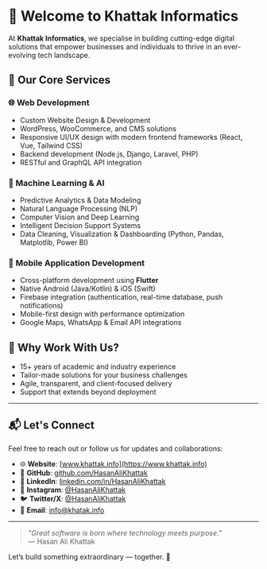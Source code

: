 # 👋 Welcome to Khattak Informatics

At **Khattak Informatics**, we specialise in building cutting-edge digital solutions that empower businesses and individuals to thrive in an ever-evolving tech landscape.

## 🚀 Our Core Services

### 🌐 Web Development
- Custom Website Design & Development
- WordPress, WooCommerce, and CMS solutions
- Responsive UI/UX design with modern frontend frameworks (React, Vue, Tailwind CSS)
- Backend development (Node.js, Django, Laravel, PHP)
- RESTful and GraphQL API integration

### 🤖 Machine Learning & AI
- Predictive Analytics & Data Modeling
- Natural Language Processing (NLP)
- Computer Vision and Deep Learning
- Intelligent Decision Support Systems
- Data Cleaning, Visualization & Dashboarding (Python, Pandas, Matplotlib, Power BI)

### 📱 Mobile Application Development
- Cross-platform development using **Flutter**
- Native Android (Java/Kotlin) & iOS (Swift)
- Firebase integration (authentication, real-time database, push notifications)
- Mobile-first design with performance optimization
- Google Maps, WhatsApp & Email API integrations

## 🧠 Why Work With Us?
- 15+ years of academic and industry experience
- Tailor-made solutions for your business challenges
- Agile, transparent, and client-focused delivery
- Support that extends beyond deployment

---

## 📬 Let's Connect

Feel free to reach out or follow us for updates and collaborations:

- 🌐 **Website**: [www.khattak.info](https://www.khattak.info)
- 🐙 **GitHub**: [github.com/HasanAliKhattak](https://github.com/HasanAliKhattak)
- 💼 **LinkedIn**: [linkedin.com/in/HasanAliKhattak](https://www.linkedin.com/in/HasanAliKhattak)
- 📸 **Instagram**: [@HasanAliKhattak](https://instagram.com/HasanAliKhattak)
- 🐦 **Twitter/X**: [@HasanAliKhattak](https://twitter.com/HasanAliKhattak)
- 📧 **Email**: info@khatak.info

---

> _"Great software is born where technology meets purpose."_  
> — Hasan Ali Khattak

Let’s build something extraordinary — together. 🚀
